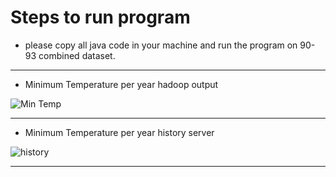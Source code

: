 
# Steps to run program

* please copy all java code in your machine and run the program on 90-93 combined dataset.

--------------------------------------

* Minimum Temperature per year hadoop output

![Min Temp](https://github.com/illinoistech-itm/mvishwakarma/blob/master/ITMD-521/Week-05/images/MinTemp.JPG)

------------------

* Minimum Temperature per year history server


![history](https://github.com/illinoistech-itm/mvishwakarma/blob/master/ITMD-521/Week-05/images/MinTemp19888.JPG)

--------------------------
